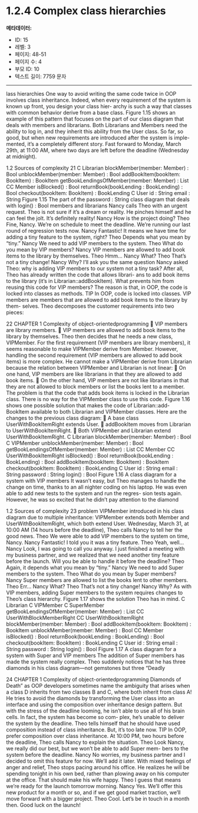 # 1.2.4 Complex class hierarchies

**메타데이터:**
- ID: 15
- 레벨: 3
- 페이지: 48-51
- 페이지 수: 4
- 부모 ID: 10
- 텍스트 길이: 7759 문자

---

lass hierarchies
One way to avoid writing the same code twice in OOP involves class inheritance. Indeed,
when every requirement of the system is known up front, you design your class hier-
archy is such a way that classes with common behavior derive from a base class.
Figure 1.15 shows an example of this pattern that focuses on the part of our class
diagram that deals with members and librarians. Both Librarians and Members need
the ability to log in, and they inherit this ability from the User class.
So far, so good, but when new requirements are introduced after the system is imple-
mented, it’s a completely different story. Fast forward to Monday, March 29th, at 11:00 AM,
where two days are left before the deadline (Wednesday at midnight).

1.2 Sources of complexity 21
C Librarian
blockMember(member: Member) : Bool
unblockMember(member: Member) : Bool
addBookItem(bookItem: BookItem) : BookItem
getBookLendingsOfMember(member: Member) : List<BookLending>
CC Member
isBlocked() : Bool
returnBook(bookLending : BookLending) : Bool
checkout(bookItem: BookItem) : BookLending
C User
id : String
email : String Figure 1.15 The part of the
password : String class diagram that deals with
login() : Bool members and librarians
Nancy calls Theo with an urgent request. Theo is not sure if it’s a dream or reality. He
pinches himself and he can feel the jolt. It’s definitely reality!
Nancy How is the project doing?
Theo Fine, Nancy. We’re on schedule to meet the deadline. We’re running our last
round of regression tests now.
Nancy Fantastic! It means we have time for adding a tiny feature to the system, right?
Theo Depends what you mean by “tiny.”
Nancy We need to add VIP members to the system.
Theo What do you mean by VIP members?
Nancy VIP members are allowed to add book items to the library by themselves.
Theo Hmm...
Nancy What?
Theo That’s not a tiny change!
Nancy Why?
I’ll ask you the same question Nancy asked Theo: why is adding VIP members to our
system not a tiny task? After all, Theo has already written the code that allows librari-
ans to add book items to the library (it’s in Librarian::addBookItem). What prevents
him from reusing this code for VIP members? The reason is that, in OOP, the code is
locked into classes as methods.
TIP In OOP, code is locked into classes.
VIP members are members that are allowed to add book items to the library by them-
selves. Theo decomposes the customer requirements into two pieces:

22 CHAPTER 1 Complexity of object-orientedprogramming
 VIP members are library members.
 VIP members are allowed to add book items to the library by themselves.
Theo then decides that he needs a new class, VIPMember. For the first requirement
(VIP members are library members), it seems reasonable to make VIPMember derive
from Member. However, handling the second requirement (VIP members are allowed
to add book items) is more complex. He cannot make a VIPMember derive from
Librarian because the relation between VIPMember and Librarian is not linear:
 On one hand, VIP members are like librarians in that they are allowed to add
book items.
 On the other hand, VIP members are not like librarians in that they are not
allowed to block members or list the books lent to a member.
The problem is that the code that adds book items is locked in the Librarian class.
There is no way for the VIPMember class to use this code.
Figure 1.16 shows one possible solution that makes the code of Librarian::add-
BookItem available to both Librarian and VIPMember classes. Here are the changes to
the previous class diagram:
 A base class UserWithBookItemRight extends User.
 addBookItem moves from Librarian to UserWithBookItemRight.
 Both VIPMember and Librarian extend UserWithBookItemRight.
C Librarian
blockMember(member: Member) : Bool C VIPMember
unblockMember(member: Member) : Bool
getBookLendingsOfMember(member: Member) : List<BookLending>
CC Member
CC UserWithBookItemRight
isBlocked() : Bool
returnBook(bookLending : BookLending) : Bool addBookItem(bookItem: BookItem) : BookItem
checkout(bookItem: BookItem) : BookLending
C User
id : String
email : String
password : String
login() : Bool
Figure 1.16 A class diagram for a system with VIP members
It wasn’t easy, but Theo manages to handle the change on time, thanks to an all nighter
coding on his laptop. He was even able to add new tests to the system and run the regres-
sion tests again. However, he was so excited that he didn’t pay attention to the diamond

1.2 Sources of complexity 23
problem VIPMember introduced in his class diagram due to multiple inheritance: VIPMember
extends both Member and UserWithBookItemRight, which both extend User.
Wednesday, March 31, at 10:00 AM (14 hours before the deadline), Theo calls Nancy to
tell her the good news.
Theo We were able to add VIP members to the system on time, Nancy.
Nancy Fantastic! I told you it was a tiny feature.
Theo Yeah, well...
Nancy Look, I was going to call you anyway. I just finished a meeting with my business
partner, and we realized that we need another tiny feature before the launch.
Will you be able to handle it before the deadline?
Theo Again, it depends what you mean by “tiny.”
Nancy We need to add Super members to the system.
Theo What do you mean by Super members?
Nancy Super members are allowed to list the books lent to other members.
Theo Err...
Nancy What?
Theo That’s not a tiny change!
Nancy Why?
As with VIP members, adding Super members to the system requires changes to Theo’s
class hierarchy. Figure 1.17 shows the solution Theo has in mind.
C Librarian
C VIPMember C SuperMember
getBookLendingsOfMember(member: Member) : List<BookLending>
CC UserWithBlockMemberRight
CC UserWithBookItemRight
blockMember(member: Member) : Bool
addBookItem(bookItem: BookItem) : BookItem
unblockMember(member: Member) : Bool
CC Member
isBlocked() : Bool
returnBook(bookLending : BookLending) : Bool
checkout(bookItem: BookItem) : BookLending
C User
id : String
email : String
password : String
login() : Bool
Figure 1.17 A class diagram for a system with Super and VIP members
The addition of Super members has made the system really complex. Theo suddenly
notices that he has three diamonds in his class diagram—not gemstones but three “Deadly

24 CHAPTER 1 Complexity of object-orientedprogramming
Diamonds of Death” as OOP developers sometimes name the ambiguity that arises when a
class D inherits from two classes B and C, where both inherit from class A!
He tries to avoid the diamonds by transforming the User class into an interface and
using the composition over inheritance design pattern. But with the stress of the deadline
looming, he isn’t able to use all of his brain cells. In fact, the system has become so com-
plex, he’s unable to deliver the system by the deadline. Theo tells himself that he should
have used composition instead of class inheritance. But, it’s too late now.
TIP In OOP, prefer composition over class inheritance.
At 10:00 PM, two hours before the deadline, Theo calls Nancy to explain the situation.
Theo Look Nancy, we really did our best, but we won’t be able to add Super mem-
bers to the system before the deadline.
Nancy No worries, my business partner and I decided to omit this feature for now.
We’ll add it later.
With mixed feelings of anger and relief, Theo stops pacing around his office. He realizes
he will be spending tonight in his own bed, rather than plowing away on his computer at
the office. That should make his wife happy.
Theo I guess that means we’re ready for the launch tomorrow morning.
Nancy Yes. We’ll offer this new product for a month or so, and if we get good market
traction, we’ll move forward with a bigger project.
Theo Cool. Let’s be in touch in a month then. Good luck on the launch!